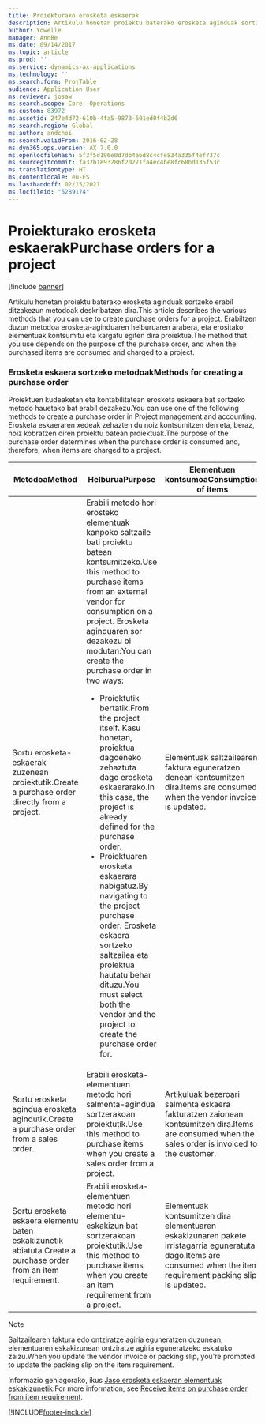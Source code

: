 ```yaml
---
title: Proiekturako erosketa eskaerak
description: Artikulu honetan proiektu baterako erosketa aginduak sortzeko erabil ditzakezun metodoak deskribatzen dira. Erabiltzen duzun metodoa erosketa-aginduaren helburuaren arabera, eta erositako elementuak kontsumitu eta kargatu egiten dira proiektua.
author: Yowelle
manager: AnnBe
ms.date: 09/14/2017
ms.topic: article
ms.prod: ''
ms.service: dynamics-ax-applications
ms.technology: ''
ms.search.form: ProjTable
audience: Application User
ms.reviewer: josaw
ms.search.scope: Core, Operations
ms.custom: 83972
ms.assetid: 247e4d72-610b-4fa5-9873-601ed0f4b2d6
ms.search.region: Global
ms.author: andchoi
ms.search.validFrom: 2016-02-28
ms.dyn365.ops.version: AX 7.0.0
ms.openlocfilehash: 5f3f5d196e0d7db4a6d8c4cfe834a335f4ef737c
ms.sourcegitcommit: fa32b1893286f20271fa4ec4be8fc68bd135f53c
ms.translationtype: HT
ms.contentlocale: eu-ES
ms.lasthandoff: 02/15/2021
ms.locfileid: "5289174"
---
```

# <a name="purchase-orders-for-a-project"></a><span data-ttu-id="c6108-104">Proiekturako erosketa eskaerak</span><span class="sxs-lookup"><span data-stu-id="c6108-104">Purchase orders for a project</span></span>

[!include [banner](../includes/banner.md)]

<span data-ttu-id="c6108-105">Artikulu honetan proiektu baterako erosketa aginduak sortzeko erabil ditzakezun metodoak deskribatzen dira.</span><span class="sxs-lookup"><span data-stu-id="c6108-105">This article describes the various methods that you can use to create purchase orders for a project.</span></span> <span data-ttu-id="c6108-106">Erabiltzen duzun metodoa erosketa-aginduaren helburuaren arabera, eta erositako elementuak kontsumitu eta kargatu egiten dira proiektua.</span><span class="sxs-lookup"><span data-stu-id="c6108-106">The method that you use depends on the purpose of the purchase order, and when the purchased items are consumed and charged to a project.</span></span>

### <a name="methods-for-creating-a-purchase-order"></a><span data-ttu-id="c6108-107">Erosketa eskaera sortzeko metodoak</span><span class="sxs-lookup"><span data-stu-id="c6108-107">Methods for creating a purchase order</span></span>

<span data-ttu-id="c6108-108">Proiektuen kudeaketan eta kontabilitatean erosketa eskaera bat sortzeko metodo hauetako bat erabil dezakezu.</span><span class="sxs-lookup"><span data-stu-id="c6108-108">You can use one of the following methods to create a purchase order in Project management and accounting.</span></span> <span data-ttu-id="c6108-109">Erosketa eskaeraren xedeak zehazten du noiz kontsumitzen den eta, beraz, noiz kobratzen diren proiektu batean proiektuak.</span><span class="sxs-lookup"><span data-stu-id="c6108-109">The purpose of the purchase order determines when the purchase order is consumed and, therefore, when items are charged to a project.</span></span>

<table>
<colgroup>
<col width="33%" />
<col width="33%" />
<col width="33%" />
</colgroup>
<thead>
<tr class="header">
<th><span data-ttu-id="c6108-110">Metodoa</span><span class="sxs-lookup"><span data-stu-id="c6108-110">Method</span></span></th>
<th><span data-ttu-id="c6108-111">Helburua</span><span class="sxs-lookup"><span data-stu-id="c6108-111">Purpose</span></span></th>
<th><span data-ttu-id="c6108-112">Elementuen kontsumoa</span><span class="sxs-lookup"><span data-stu-id="c6108-112">Consumption of items</span></span></th>
</tr>
</thead>
<tbody>
<tr class="odd">
<td><span data-ttu-id="c6108-113">Sortu erosketa-eskaerak zuzenean proiektutik.</span><span class="sxs-lookup"><span data-stu-id="c6108-113">Create a purchase order directly from a project.</span></span></td>
<td><span data-ttu-id="c6108-114">Erabili metodo hori erosteko elementuak kanpoko saltzaile bati proiektu batean kontsumitzeko.</span><span class="sxs-lookup"><span data-stu-id="c6108-114">Use this method to purchase items from an external vendor for consumption on a project.</span></span> <span data-ttu-id="c6108-115">Erosketa aginduaren sor dezakezu bi modutan:</span><span class="sxs-lookup"><span data-stu-id="c6108-115">You can create the purchase order in two ways:</span></span>
<ul>
<li><span data-ttu-id="c6108-116">Proiektutik bertatik.</span><span class="sxs-lookup"><span data-stu-id="c6108-116">From the project itself.</span></span> <span data-ttu-id="c6108-117">Kasu honetan, proiektua dagoeneko zehaztuta dago erosketa eskaerarako.</span><span class="sxs-lookup"><span data-stu-id="c6108-117">In this case, the project is already defined for the purchase order.</span></span></li>
<li><span data-ttu-id="c6108-118">Proiektuaren erosketa eskaerara nabigatuz.</span><span class="sxs-lookup"><span data-stu-id="c6108-118">By navigating to the project purchase order.</span></span> <span data-ttu-id="c6108-119">Erosketa eskaera sortzeko saltzailea eta proiektua hautatu behar dituzu.</span><span class="sxs-lookup"><span data-stu-id="c6108-119">You must select both the vendor and the project to create the purchase order for.</span></span></li>
</ul></td>
<td><span data-ttu-id="c6108-120">Elementuak saltzailearen faktura eguneratzen denean kontsumitzen dira.</span><span class="sxs-lookup"><span data-stu-id="c6108-120">Items are consumed when the vendor invoice is updated.</span></span></td>
</tr>
<tr class="even">
<td><span data-ttu-id="c6108-121">Sortu erosketa agindua erosketa agindutik.</span><span class="sxs-lookup"><span data-stu-id="c6108-121">Create a purchase order from a sales order.</span></span></td>
<td><span data-ttu-id="c6108-122">Erabili erosketa-elementuen metodo hori salmenta-agindua sortzerakoan proiektutik.</span><span class="sxs-lookup"><span data-stu-id="c6108-122">Use this method to purchase items when you create a sales order from a project.</span></span></td>
<td><span data-ttu-id="c6108-123">Artikuluak bezeroari salmenta eskaera fakturatzen zaionean kontsumitzen dira.</span><span class="sxs-lookup"><span data-stu-id="c6108-123">Items are consumed when the sales order is invoiced to the customer.</span></span></td>
</tr>
<tr class="odd">
<td><span data-ttu-id="c6108-124">Sortu erosketa eskaera elementu baten eskakizunetik abiatuta.</span><span class="sxs-lookup"><span data-stu-id="c6108-124">Create a purchase order from an item requirement.</span></span></td>
<td><span data-ttu-id="c6108-125">Erabili erosketa-elementuen metodo hori elementu-eskakizun bat sortzerakoan proiektutik.</span><span class="sxs-lookup"><span data-stu-id="c6108-125">Use this method to purchase items when you create an item requirement from a project.</span></span></td>
<td><span data-ttu-id="c6108-126">Elementuak kontsumitzen dira elementuaren eskakizunaren pakete irristagarria eguneratuta dago.</span><span class="sxs-lookup"><span data-stu-id="c6108-126">Items are consumed when the item requirement packing slip is updated.</span></span></td>
</tr>
</tbody>
</table>

> [!NOTE] 
> <span data-ttu-id="c6108-127">Saltzailearen faktura edo ontziratze agiria eguneratzen duzunean, elementuaren eskakizunean ontziratze agiria eguneratzeko eskatuko zaizu.</span><span class="sxs-lookup"><span data-stu-id="c6108-127">When you update the vendor invoice or packing slip, you're prompted to update the packing slip on the item requirement.</span></span>

<span data-ttu-id="c6108-128">Informazio gehiagorako, ikus [Jaso erosketa eskaeran elementuak eskakizunetik](tasks/receive-items-purchase-order-item-requirement.md).</span><span class="sxs-lookup"><span data-stu-id="c6108-128">For more information, see [Receive items on purchase order from item requirement](tasks/receive-items-purchase-order-item-requirement.md).</span></span>



[!INCLUDE[footer-include](../includes/footer-banner.md)]